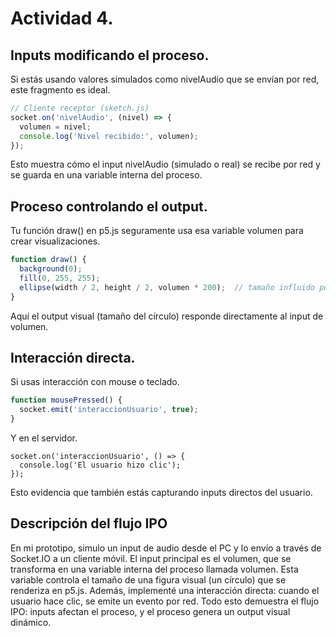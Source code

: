 # Actividad 4.
## Inputs modificando el proceso.
Si estás usando valores simulados como nivelAudio que se envían por red, este fragmento es ideal.
``` js
// Cliente receptor (sketch.js)
socket.on('nivelAudio', (nivel) => {
  volumen = nivel;
  console.log('Nivel recibido:', volumen);
});
```
Esto muestra cómo el input nivelAudio (simulado o real) se recibe por red y se guarda en una variable interna del proceso.

## Proceso controlando el output.
Tu función draw() en p5.js seguramente usa esa variable volumen para crear visualizaciones.
``` js
function draw() {
  background(0);
  fill(0, 255, 255);
  ellipse(width / 2, height / 2, volumen * 200);  // tamaño influido por el volumen
}
```
Aquí el output visual (tamaño del círculo) responde directamente al input de volumen.

## Interacción directa.
Si usas interacción con mouse o teclado.
``` js
function mousePressed() {
  socket.emit('interaccionUsuario', true);
}
```
Y en el servidor.
```
socket.on('interaccionUsuario', () => {
  console.log('El usuario hizo clic');
});
```
Esto evidencia que también estás capturando inputs directos del usuario.

## Descripción del flujo IPO
En mi prototipo, simulo un input de audio desde el PC y lo envío a través de Socket.IO a un cliente móvil. El input principal es el volumen, que se transforma en una variable interna del proceso llamada volumen. Esta variable controla el tamaño de una figura visual (un círculo) que se renderiza en p5.js. Además, implementé una interacción directa: cuando el usuario hace clic, se emite un evento por red. Todo esto demuestra el flujo IPO: inputs afectan el proceso, y el proceso genera un output visual dinámico.
